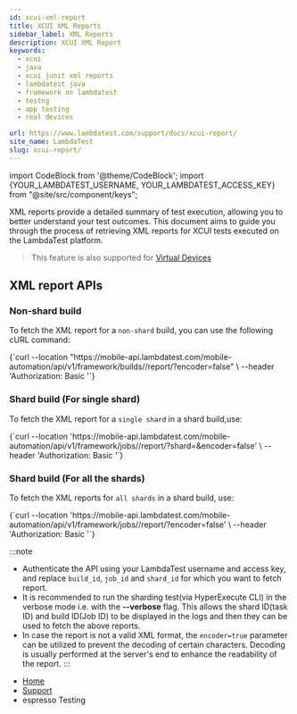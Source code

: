 ```yaml
---
id: xcui-xml-report
title: XCUI XML Reports
sidebar_label: XML Reports
description: XCUI XML Report
keywords:
  - xcui
  - java
  - xcui junit xml reports
  - lambdatest java
  - framework on lambdatest
  - testng
  - app testing
  - real devices

url: https://www.lambdatest.com/support/docs/xcui-report/
site_name: LambdaTest
slug: xcui-report/
---
```


import CodeBlock from '@theme/CodeBlock';
import {YOUR_LAMBDATEST_USERNAME, YOUR_LAMBDATEST_ACCESS_KEY} from "@site/src/component/keys";

<script type="application/ld+json"
      dangerouslySetInnerHTML={{ __html: JSON.stringify({
       "@context": "https://schema.org",
        "@type": "BreadcrumbList",
        "itemListElement": [{
          "@type": "ListItem",
          "position": 1,
          "name": "Home",
          "item": "https://www.lambdatest.com"
        },{
          "@type": "ListItem",
          "position": 2,
          "name": "Support",
          "item": "https://www.lambdatest.com/support/docs/"
        },{
          "@type": "ListItem",
          "position": 3,
          "name": "Report",
          "item": "https://www.lambdatest.com/support/docs/xcui-junit-report/"
        }]
      })
    }}
></script>
XML reports provide a detailed summary of test execution, allowing you to better understand your test outcomes. This document aims to guide you through the process of retrieving XML reports for XCUI tests executed on the LambdaTest platform.

> This feature is also supported for [Virtual Devices](/support/docs/app-automation-on-emulators-simulators/)

## XML report APIs
### Non-shard build
To fetch the XML report for a `non-shard` build, you can use the following cURL command:

<div className="lambdatest__codeblock">
<CodeBlock className="language-bash">
{`curl --location "https://mobile-api.lambdatest.com/mobile-automation/api/v1/framework/builds/<build_id>/report/?encoder=false" \
--header 'Authorization: Basic <Base64 Authentication>'`}
</CodeBlock>
</div>

### Shard build (For single shard)
To fetch the XML report for a `single shard` in a shard build,use:

<div className="lambdatest__codeblock">
<CodeBlock className="language-bash">
{`curl --location 'https://mobile-api.lambdatest.com/mobile-automation/api/v1/framework/jobs/<job_id>/report/?shard=<shard_id>&encoder=false' \
--header 'Authorization: Basic <Base64 Authentication>'`}
</CodeBlock>
</div>

### Shard build (For all the shards)
To fetch the XML reports for `all shards` in a shard build, use:

<div className="lambdatest__codeblock">
<CodeBlock className="language-bash">
{`curl --location 'https://mobile-api.lambdatest.com/mobile-automation/api/v1/framework/jobs/<job_id>/report/?encoder=false' \
--header 'Authorization: Basic <Base64 Authentication>'`}
</CodeBlock>
</div>

:::note
- Authenticate the API using your LambdaTest username and access key, and replace `build_id`, `job_id` and `shard_id` for which you want to fetch report.
- It is recommended to run the sharding test(via HyperExecute CLI) in the verbose mode i.e. with the **--verbose** flag. This allows the shard ID(task ID) and build ID(Job ID) to be displayed in the logs and then they can be used to fetch the above reports.
- In case the report is not a valid XML format, the `encoder=true` parameter can be utilized to prevent the decoding of certain characters. Decoding is usually performed at the server's end to enhance the readability of the report. 
:::

<nav aria-label="breadcrumbs">
  <ul className="breadcrumbs">
    <li className="breadcrumbs__item">
      <a className="breadcrumbs__link" target="_self" href="https://www.lambdatest.com">
        Home
      </a>
    </li>
    <li className="breadcrumbs__item">
      <a className="breadcrumbs__link" target="_self" href="https://www.lambdatest.com/support/docs/">
        Support
      </a>
    </li>
    <li className="breadcrumbs__item breadcrumbs__item--active">
      <span className="breadcrumbs__link"> espresso Testing </span>
    </li>
  </ul>
</nav>
